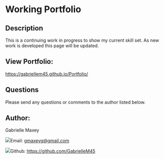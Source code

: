 
 # Working Portfolio


  ## Description
 This is a continuing work in progress to show my current skill set. As new work is developed this page will be updated.



## View Portfolio:
<https://gabriellem45.github.io/Portfolio/>


  ## Questions
  Please send any questions or comments to the author listed below.



  ## Author:
  Gabrielle Maxey

  ![](http://i.imgur.com/VlgBKQ9.png)Email: gmaxeyg@gmail.com


  ![](http://i.imgur.com/9I6NRUm.png)Github: <https://github.com/GabrielleM45>


